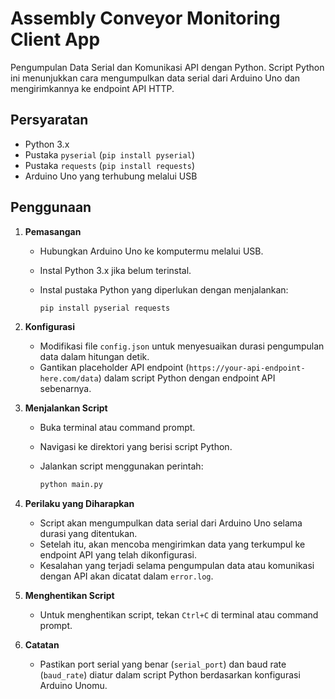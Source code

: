 # Assembly Conveyor Monitoring Client App

Pengumpulan Data Serial dan Komunikasi API dengan Python. Script Python ini menunjukkan cara mengumpulkan data serial dari Arduino Uno dan mengirimkannya ke endpoint API HTTP.

## Persyaratan

- Python 3.x
- Pustaka `pyserial` (`pip install pyserial`)
- Pustaka `requests` (`pip install requests`)
- Arduino Uno yang terhubung melalui USB

## Penggunaan

1. **Pemasangan**

    - Hubungkan Arduino Uno ke komputermu melalui USB.
    - Instal Python 3.x jika belum terinstal.
    - Instal pustaka Python yang diperlukan dengan menjalankan:
      
      ```bash
      pip install pyserial requests
      ```

2. **Konfigurasi**

    - Modifikasi file `config.json` untuk menyesuaikan durasi pengumpulan data dalam hitungan detik.
    - Gantikan placeholder API endpoint (`https://your-api-endpoint-here.com/data`) dalam script Python dengan endpoint API sebenarnya.

3. **Menjalankan Script**

    - Buka terminal atau command prompt.
    - Navigasi ke direktori yang berisi script Python.
    - Jalankan script menggunakan perintah:
      
      ```bash
      python main.py
      ```

4. **Perilaku yang Diharapkan**

    - Script akan mengumpulkan data serial dari Arduino Uno selama durasi yang ditentukan.
    - Setelah itu, akan mencoba mengirimkan data yang terkumpul ke endpoint API yang telah dikonfigurasi.
    - Kesalahan yang terjadi selama pengumpulan data atau komunikasi dengan API akan dicatat dalam `error.log`.

5. **Menghentikan Script**

    - Untuk menghentikan script, tekan `Ctrl+C` di terminal atau command prompt.

6. **Catatan**

    - Pastikan port serial yang benar (`serial_port`) dan baud rate (`baud_rate`) diatur dalam script Python berdasarkan konfigurasi Arduino Unomu.

